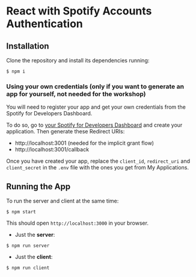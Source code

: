 # React with Spotify Accounts Authentication

## Installation

Clone the repository and install its dependencies running:

```
$ npm i
```

### Using your own credentials (only if you want to generate an app for yourself, not needed for the workshop)

You will need to register your app and get your own credentials from the Spotify for Developers Dashboard.

To do so, go to [your Spotify for Developers Dashboard](https://beta.developer.spotify.com/dashboard) and create your application.
Then generate these Redirect URIs:

- http://localhost:3001 (needed for the implicit grant flow)
- http://localhost:3001/callback

Once you have created your app, replace the `client_id`, `redirect_uri` and `client_secret` in the `.env` file with the ones you get from My Applications.

## Running the App

To run the server and client at the same time:

```
$ npm start
```

This should open `http://localhost:3000` in your browser.

- Just the **server**:

```
$ npm run server
```

- Just the **client**:

```
$ npm run client
```
